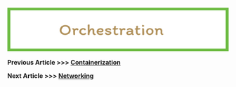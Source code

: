 <p align="center">
  <img src="img/Orchestration.png" width="605" height="100">
</p>

**Previous Article >>> [Containerization](Containerization.md)**


**Next Article >>> [Networking](Networking.md)**

